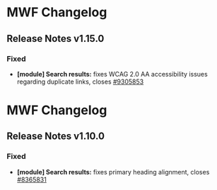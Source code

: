 # MWF Changelog
## Release Notes v1.15.0
### Fixed
* **[module] Search results:** fixes WCAG 2.0 AA accessibility issues regarding duplicate links, closes [#9305853](https://microsoft.visualstudio.com/DefaultCollection/OSGS/_workitems?id=9305853)

# MWF Changelog
## Release Notes v1.10.0
### Fixed
* **[module] Search results:** fixes primary heading alignment, closes [#8365831](https://microsoft.visualstudio.com/DefaultCollection/OSGS/_workitems?id=8365831)

